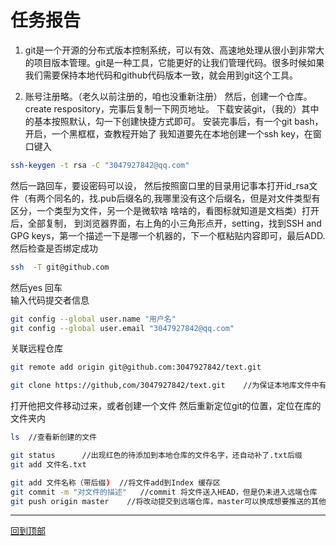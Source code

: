 任务报告
===
1.    git是一个开源的分布式版本控制系统，可以有效、高速地处理从很小到非常大的项目版本管理。git是一种工具，它能更好的让我们管理代码。很多时候如果我们需要保持本地代码和github代码版本一致，就会用到git这个工具。

2. 账号注册略。（老久以前注册的，咱也没重新注册）
然后，创建一个仓库。create respository，完事后复制一下网页地址。
下载安装git，（我的）其中的基本按照默认，勾一下创建快捷方式即可。
安装完事后，有一个git bash，开启，一个黑框框，查教程开始了
   我知道要先在本地创建一个ssh key，在窗口键入 
```bash
ssh-keygen -t rsa -C "3047927842@qq.com" 
```
 然后一路回车，要设密码可以设，
 然后按照窗口里的目录用记事本打开id_rsa文件（有两个同名的，找.pub后缀名的,我哪里没有这个后缀名，但是对文件类型有区分，一个类型为文件，另一个是微软啥  啥啥的，看图标就知道是文档类）打开后，全部复制，
 到浏览器界面，右上角的小三角形点开，setting，找到SSH and GPG keys，第一个描述一下是哪一个机器的，下一个框粘贴内容即可，最后ADD.
 然后检查是否绑定成功
 ```bash
 ssh  -T git@github.com
 ```
然后yes 回车  
输入代码提交者信息
```bash
git config --global user.name "用户名" 
git config --global user.email "3047927842@qq.com"
```  
关联远程仓库  
```bash
git remote add origin git@github.com:3047927842/text.git  
```
```bash
git clone https://github,com/3047927842/text.git    //为保证本地库文件中有README.md
```  
  
打开他把文件移动过来，或者创建一个文件
然后重新定位git的位置，定位在库的文件夹内  
```bash  
ls  //查看新创建的文件
```  
```bash
git status      //出现红色的待添加到本地仓库的文件名字，还自动补了.txt后缀
git add 文件名.txt
```
```bash  
git add 文件名称（带后缀)  //将文件add到Index 缓存区
git commit -m "对文件的描述"   //commit 将文件送入HEAD，但是仍未进入远端仓库
git push origin master    //将改动提交到远端仓库，master可以换成想要推送的其他分支  
```  


---------- 
[回到顶部](#readme)


